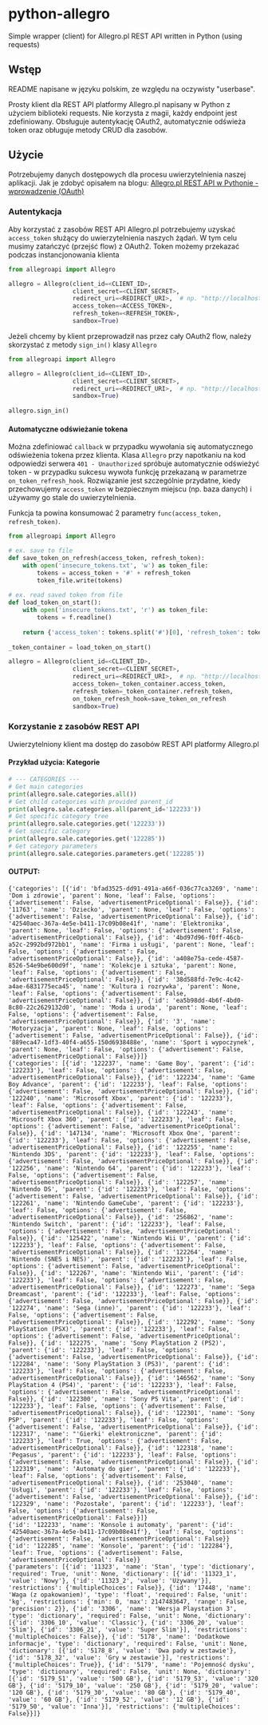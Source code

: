 # python-allegro
Simple wrapper (client) for Allegro.pl REST API written in Python (using requests)

## Wstęp
README napisane w języku polskim, ze względu na oczywisty "userbase".

Prosty klient dla REST API platformy Allegro.pl napisany w Python z użyciem biblioteki requests.
Nie korzysta z magii, każdy endpoint jest zdefiniowany.
Obsługuje autentykację OAuth2, automatycznie odświeża token oraz obługuje metody CRUD dla zasobów.

## Użycie
Potrzebujemy danych dostępowych dla procesu uwierzytelnienia naszej aplikacji. Jak je zdobyć opisałem na blogu:
[Allegro.pl REST API w Pythonie - wprowadzenie (OAuth)](https://cwsi.pl/ecommerce/allegro/allegro-pl-rest-api-w-pythonie-wprowadzenie/#wst%C4%99p)

### Autentykacja
Aby korzystać z zasobów REST API Allegro.pl potrzebujemy uzyskać `access_token` służący do uwierzytelnienia naszych żądań.
W tym celu musimy zatańczyć (przejść flow) z OAuth2. Token możemy przekazać podczas instancjonowania klienta

```python
from allegroapi import Allegro

allegro = Allegro(client_id=<CLIENT_ID>, 
                  client_secret=<CLIENT_SECRET>, 
                  redirect_uri=<REDIRECT_URI>,  # np. "http://localhost:80"
                  access_token=<ACCESS_TOKEN>,
                  refresh_token=<REFRESH_TOKEN>,
                  sandbox=True)
```

Jeżeli chcemy by klient przeprowadził nas przez cały OAuth2 flow, należy skorzystać z metody `sign_in()` klasy `Allegro`

```python
from allegroapi import Allegro

allegro = Allegro(client_id=<CLIENT_ID>, 
                  client_secret=<CLIENT_SECRET>, 
                  redirect_uri=<REDIRECT_URI>,  # np. "http://localhost:80"
                  sandbox=True)
              
allegro.sign_in()
```

#### Automatyczne odświeżanie tokena
Można zdefiniować `callback` w przypadku wywołania się automatycznego odświeżenia tokena przez klienta.
Klasa `Allegro` przy napotkaniu na kod odpowiedzi serwera `401 - Unauthorized` spróbuje automatycznie odświeżyć token - w przypadku sukcesu wywoła funkcję przekazaną w parametrze `on_token_refresh_hook`.
Rozwiązanie jest szczególnie przydatne, kiedy przechowujemy `access_token` w bezpiecznym miejscu (np. baza danych) i używamy go stale do uwierzytelnienia.

Funkcja ta powina konsumować 2 parametry `func(access_token, refresh_token)`.

```python
from allegroapi import Allegro

# ex. save to file
def save_token_on_refresh(access_token, refresh_token):
    with open('insecure_tokens.txt', 'w') as token_file:
        tokens = access_token + '#' + refresh_token
        token_file.write(tokens)
        
# ex. read saved token from file
def load_token_on_start():
    with open('insecure_tokens.txt', 'r') as token_file:
        tokens = f.readline()
        
    return {'access_token': tokens.split('#')[0], 'refresh_token': tokens.split('#')[1]}
    
_token_container = load_token_on_start()

allegro = Allegro(client_id=<CLIENT_ID>, 
                  client_secret=<CLIENT_SECRET>, 
                  redirect_uri=<REDIRECT_URI>,  # np. "http://localhost:80"
                  access_token=_token_container.access_token,
                  refresh_token=_token_container.refresh_token,
                  on_token_refresh_hook=save_token_on_refresh
                  sandbox=True)
```



### Korzystanie z zasobów REST API
Uwierzytelniony klient ma dostęp do zasobów REST API platformy Allegro.pl

#### Przykład użycia: Kategorie
```python
# --- CATEGORIES ---
# Get main categories
print(allegro.sale.categories.all())
# Get child categories with provided parent_id
print(allegro.sale.categories.all(parent_id='122233'))
# Get specific category tree
print(allegro.sale.categories.get('122233'))
# Get specific category
print(allegro.sale.categories.get('122285'))
# Get category parameters
print(allegro.sale.categories.parameters.get('122285'))
```

#### OUTPUT:
```
{'categories': [{'id': 'bfad3525-dd91-491a-a66f-036c77ca3269', 'name': 'Dom i zdrowie', 'parent': None, 'leaf': False, 'options': {'advertisement': False, 'advertisementPriceOptional': False}}, {'id': '11763', 'name': 'Dziecko', 'parent': None, 'leaf': False, 'options': {'advertisement': False, 'advertisementPriceOptional': False}}, {'id': '42540aec-367a-4e5e-b411-17c09b08e41f', 'name': 'Elektronika', 'parent': None, 'leaf': False, 'options': {'advertisement': False, 'advertisementPriceOptional': False}}, {'id': '4bd97d96-f0ff-46cb-a52c-2992bd972bb1', 'name': 'Firma i usługi', 'parent': None, 'leaf': False, 'options': {'advertisement': False, 'advertisementPriceOptional': False}}, {'id': 'a408e75a-cede-4587-8526-54e9be600d9f', 'name': 'Kolekcje i sztuka', 'parent': None, 'leaf': False, 'options': {'advertisement': False, 'advertisementPriceOptional': False}}, {'id': '38d588fd-7e9c-4c42-a4ae-6831775eca45', 'name': 'Kultura i rozrywka', 'parent': None, 'leaf': False, 'options': {'advertisement': False, 'advertisementPriceOptional': False}}, {'id': 'ea5b98dd-4b6f-4bd0-8c80-22c2629132d0', 'name': 'Moda i uroda', 'parent': None, 'leaf': False, 'options': {'advertisement': False, 'advertisementPriceOptional': False}}, {'id': '3', 'name': 'Motoryzacja', 'parent': None, 'leaf': False, 'options': {'advertisement': False, 'advertisementPriceOptional': False}}, {'id': '889eca47-1df3-40f4-a655-150d6938488e', 'name': 'Sport i wypoczynek', 'parent': None, 'leaf': False, 'options': {'advertisement': False, 'advertisementPriceOptional': False}}]}
{'categories': [{'id': '122237', 'name': 'Game Boy', 'parent': {'id': '122233'}, 'leaf': False, 'options': {'advertisement': False, 'advertisementPriceOptional': False}}, {'id': '122234', 'name': 'Game Boy Advance', 'parent': {'id': '122233'}, 'leaf': False, 'options': {'advertisement': False, 'advertisementPriceOptional': False}}, {'id': '122240', 'name': 'Microsoft Xbox', 'parent': {'id': '122233'}, 'leaf': False, 'options': {'advertisement': False, 'advertisementPriceOptional': False}}, {'id': '122243', 'name': 'Microsoft Xbox 360', 'parent': {'id': '122233'}, 'leaf': False, 'options': {'advertisement': False, 'advertisementPriceOptional': False}}, {'id': '147134', 'name': 'Microsoft Xbox One', 'parent': {'id': '122233'}, 'leaf': False, 'options': {'advertisement': False, 'advertisementPriceOptional': False}}, {'id': '122255', 'name': 'Nintendo 3DS', 'parent': {'id': '122233'}, 'leaf': False, 'options': {'advertisement': False, 'advertisementPriceOptional': False}}, {'id': '122256', 'name': 'Nintendo 64', 'parent': {'id': '122233'}, 'leaf': False, 'options': {'advertisement': False, 'advertisementPriceOptional': False}}, {'id': '122257', 'name': 'Nintendo DS', 'parent': {'id': '122233'}, 'leaf': False, 'options': {'advertisement': False, 'advertisementPriceOptional': False}}, {'id': '122261', 'name': 'Nintendo GameCube', 'parent': {'id': '122233'}, 'leaf': False, 'options': {'advertisement': False, 'advertisementPriceOptional': False}}, {'id': '256862', 'name': 'Nintendo Switch', 'parent': {'id': '122233'}, 'leaf': False, 'options': {'advertisement': False, 'advertisementPriceOptional': False}}, {'id': '125422', 'name': 'Nintendo Wii U', 'parent': {'id': '122233'}, 'leaf': False, 'options': {'advertisement': False, 'advertisementPriceOptional': False}}, {'id': '122264', 'name': 'Nintendo (SNES i NES)', 'parent': {'id': '122233'}, 'leaf': False, 'options': {'advertisement': False, 'advertisementPriceOptional': False}}, {'id': '122267', 'name': 'Nintendo Wii', 'parent': {'id': '122233'}, 'leaf': False, 'options': {'advertisement': False, 'advertisementPriceOptional': False}}, {'id': '122273', 'name': 'Sega Dreamcast', 'parent': {'id': '122233'}, 'leaf': False, 'options': {'advertisement': False, 'advertisementPriceOptional': False}}, {'id': '122274', 'name': 'Sega (inne)', 'parent': {'id': '122233'}, 'leaf': False, 'options': {'advertisement': False, 'advertisementPriceOptional': False}}, {'id': '122292', 'name': 'Sony PlayStation (PSX)', 'parent': {'id': '122233'}, 'leaf': False, 'options': {'advertisement': False, 'advertisementPriceOptional': False}}, {'id': '122275', 'name': 'Sony PlayStation 2 (PS2)', 'parent': {'id': '122233'}, 'leaf': False, 'options': {'advertisement': False, 'advertisementPriceOptional': False}}, {'id': '122284', 'name': 'Sony PlayStation 3 (PS3)', 'parent': {'id': '122233'}, 'leaf': False, 'options': {'advertisement': False, 'advertisementPriceOptional': False}}, {'id': '146562', 'name': 'Sony PlayStation 4 (PS4)', 'parent': {'id': '122233'}, 'leaf': False, 'options': {'advertisement': False, 'advertisementPriceOptional': False}}, {'id': '122300', 'name': 'Sony PS Vita', 'parent': {'id': '122233'}, 'leaf': False, 'options': {'advertisement': False, 'advertisementPriceOptional': False}}, {'id': '122301', 'name': 'Sony PSP', 'parent': {'id': '122233'}, 'leaf': False, 'options': {'advertisement': False, 'advertisementPriceOptional': False}}, {'id': '122317', 'name': "'Gierki' elektroniczne", 'parent': {'id': '122233'}, 'leaf': True, 'options': {'advertisement': False, 'advertisementPriceOptional': False}}, {'id': '122318', 'name': 'Pegasus', 'parent': {'id': '122233'}, 'leaf': False, 'options': {'advertisement': False, 'advertisementPriceOptional': False}}, {'id': '122319', 'name': 'Automaty do gier', 'parent': {'id': '122233'}, 'leaf': False, 'options': {'advertisement': False, 'advertisementPriceOptional': False}}, {'id': '253040', 'name': 'Usługi', 'parent': {'id': '122233'}, 'leaf': False, 'options': {'advertisement': False, 'advertisementPriceOptional': False}}, {'id': '122329', 'name': 'Pozostałe', 'parent': {'id': '122233'}, 'leaf': False, 'options': {'advertisement': False, 'advertisementPriceOptional': False}}]}
{'id': '122233', 'name': 'Konsole i automaty', 'parent': {'id': '42540aec-367a-4e5e-b411-17c09b08e41f'}, 'leaf': False, 'options': {'advertisement': False, 'advertisementPriceOptional': False}}
{'id': '122285', 'name': 'Konsole', 'parent': {'id': '122284'}, 'leaf': True, 'options': {'advertisement': False, 'advertisementPriceOptional': False}}
{'parameters': [{'id': '11323', 'name': 'Stan', 'type': 'dictionary', 'required': True, 'unit': None, 'dictionary': [{'id': '11323_1', 'value': 'Nowy'}, {'id': '11323_2', 'value': 'Używany'}], 'restrictions': {'multipleChoices': False}}, {'id': '17448', 'name': 'Waga (z opakowaniem)', 'type': 'float', 'required': False, 'unit': 'kg', 'restrictions': {'min': 0, 'max': 2147483647, 'range': False, 'precision': 2}}, {'id': '3306', 'name': 'Wersja Playstation 3', 'type': 'dictionary', 'required': False, 'unit': None, 'dictionary': [{'id': '3306_10', 'value': 'Classic'}, {'id': '3306_20', 'value': 'Slim'}, {'id': '3306_21', 'value': 'Super Slim'}], 'restrictions': {'multipleChoices': False}}, {'id': '5178', 'name': 'Dodatkowe informacje', 'type': 'dictionary', 'required': False, 'unit': None, 'dictionary': [{'id': '5178_8', 'value': 'Dwa pady w zestawie'}, {'id': '5178_32', 'value': 'Gry w zestawie'}], 'restrictions': {'multipleChoices': True}}, {'id': '5179', 'name': 'Pojemność dysku', 'type': 'dictionary', 'required': False, 'unit': None, 'dictionary': [{'id': '5179_51', 'value': '500 GB'}, {'id': '5179_53', 'value': '320 GB'}, {'id': '5179_10', 'value': '250 GB'}, {'id': '5179_20', 'value': '120 GB'}, {'id': '5179_30', 'value': '80 GB'}, {'id': '5179_40', 'value': '60 GB'}, {'id': '5179_52', 'value': '12 GB'}, {'id': '5179_50', 'value': 'Inna'}], 'restrictions': {'multipleChoices': False}}]}
```
